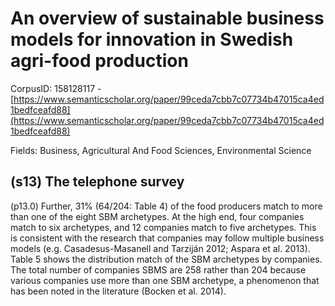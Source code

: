 # An overview of sustainable business models for innovation in Swedish agri-food production

CorpusID: 158128117 - [https://www.semanticscholar.org/paper/99ceda7cbb7c07734b47015ca4ed1bedfceafd88](https://www.semanticscholar.org/paper/99ceda7cbb7c07734b47015ca4ed1bedfceafd88)

Fields: Business, Agricultural And Food Sciences, Environmental Science

## (s13) The telephone survey
(p13.0) Further, 31% (64/204: Table 4) of the food producers match to more than one of the eight SBM archetypes. At the high end, four companies match to six archetypes, and 12 companies match to five archetypes. This is consistent with the research that companies may follow multiple business models (e.g. Casadesus-Masanell and Tarziján 2012; Aspara et al. 2013). Table 5 shows the distribution match of the SBM archetypes by companies. The total number of companies SBMS are 258 rather than 204 because various companies use more than one SBM archetype, a phenomenon that has been noted in the literature (Bocken et al. 2014).
